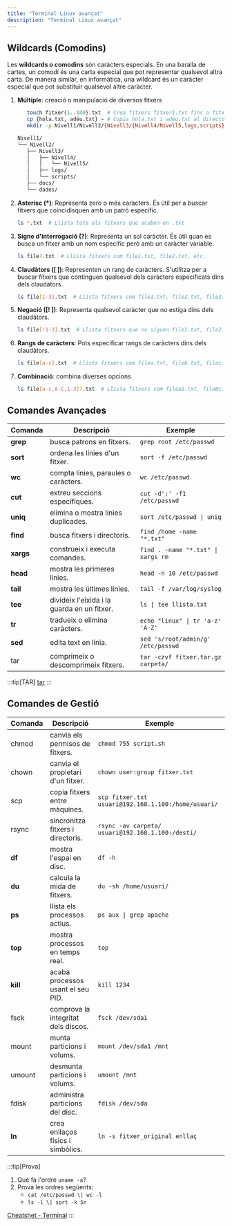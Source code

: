 ```yaml
---
title: "Terminal Linux avançat"
description: "Terminal Linux avançat"
---
```


## Wildcards (Comodins)

Les **wildcards o comodins** són caràcters especials.
En una baralla de cartes, un comodí és una carta especial que pot representar qualsevol altra carta.
De manera similar, en informàtica, una wildcard és un caràcter especial que pot substituir qualsevol altre caràcter.

1. **Múltiple**: creació o manipulació de diversos fitxers
   ```bash
      touch fitxer{1..100}.txt  # Crea fitxers fitxer1.txt fins a fitxer100.txt
      cp {hola.txt, adéu.txt} ~ # Copia hola.txt i adéu.txt al directori de l'usuari
      mkdir -p Nivell1/Nivell2/{Nivell3/{Nivell4/Nivell5,logs,scripts},docs,dades} # Crea l'estructura de directoris complexa
   ```
   ```markdown
   Nivell1/
   └── Nivell2/
      ├── Nivell3/
      │   ├── Nivell4/
      │   │   └── Nivell5/
      │   ├── logs/
      │   └── scripts/
      ├── docs/
      └── dades/
   ```

2. **Asterisc (*)**: Representa zero o més caràcters. És útil per a buscar fitxers que coincidisquen amb un patró específic.
   ```bash
   ls *.txt  # Llista tots els fitxers que acaben en .txt
   ```

3. **Signe d'interrogació (?)**: Representa un sol caràcter. És útil quan es busca un fitxer amb un nom específic però amb un caràcter variable.
   ```bash
   ls file?.txt  # Llista fitxers com file1.txt, file2.txt, etc.
   ```

4. **Claudàtors ([ ])**: Representen un rang de caràcters. S'utilitza per a buscar fitxers que continguen qualsevol dels caràcters especificats dins dels claudàtors.
   ```bash
   ls file[1-3].txt  # Llista fitxers com file1.txt, file2.txt, file3.txt
   ```

5. **Negació ([! ])**: Representa qualsevol caràcter que no estiga dins dels claudàtors.
   ```bash
   ls file[!1-3].txt  # Llista fitxers que no siguen file1.txt, file2.txt, file3.txt
   ```

6. **Rangs de caràcters**: Pots especificar rangs de caràcters dins dels claudàtors.
   ```bash
   ls file[a-c].txt  # Llista fitxers com filea.txt, fileb.txt, filec.txt
   ```

7. **Combinació**: combina diverses opcions
   ```bash
   ls file[a-c,A-C,1-3]?.txt  # Llista fitxers com filea1.txt, fileBc.txt, filecc.txt
   ```

## **Comandes Avançades**

| **Comanda** | **Descripció**                         | **Exemple**               |
|-------------|----------------------------------------|---------------------------|
| **grep**    | busca patrons en fitxers.              | `grep root /etc/passwd`   |
| **sort**    | ordena les línies d'un fitxer.         | `sort -f /etc/passwd`     |
| **wc**      | compta línies, paraules o caràcters.   | `wc /etc/passwd`          |
| **cut**     | extreu seccions específiques.          | `cut -d':' -f1 /etc/passwd`|
| **uniq**    | elimina o mostra línies duplicades.    | `sort /etc/passwd \| uniq`|
| **find**    | busca fitxers i directoris.            | `find /home -name "*.txt"`|
| **xargs**   | construeix i executa comandes.         | `find . -name "*.txt" \| xargs rm` |
| **head**    | mostra les primeres línies.            | `head -n 10 /etc/passwd`  |
| **tail**    | mostra les últimes línies.             | `tail -f /var/log/syslog` |
| **tee**     | divideix l'eixida i la guarda en un fitxer. | `ls \| tee llista.txt`   |
| **tr**      | tradueix o elimina caràcters.          | `echo "linux" \| tr 'a-z' 'A-Z'` |
| **sed**     | edita text en línia.                   | `sed 's/root/admin/g' /etc/passwd` |
| tar     | comprimeix o descomprimeix fitxers.    | `tar -czvf fitxer.tar.gz carpeta/` |

:::tip[TAR]
[tar](https://www.hostinger.es/tutoriales/como-usar-comando-tar-linux)
:::

## **Comandes de Gestió**

| **Comanda** | **Descripció**                         | **Exemple**               |
|-------------|----------------------------------------|---------------------------|
| chmod   | canvia els permisos de fitxers.        | `chmod 755 script.sh`     |
| chown   | canvia el propietari d'un fitxer.      | `chown user:group fitxer.txt` |
| scp     | copia fitxers entre màquines.          | `scp fitxer.txt usuari@192.168.1.100:/home/usuari/` |
| rsync   | sincronitza fitxers i directoris.      | `rsync -av carpeta/ usuari@192.168.1.100:/destí/` |
| **df**      | mostra l'espai en disc.                | `df -h`                   |
| **du**      | calcula la mida de fitxers.            | `du -sh /home/usuari/`    |
| **ps**      | llista els processos actius.           | `ps aux \| grep apache`   |
| **top**     | mostra processos en temps real.        | `top`                     |
| **kill**    | acaba processos usant el seu PID.      | `kill 1234`               |
| fsck    | comprova la integritat dels discos.    | `fsck /dev/sda1`          |
| mount   | munta particions i volums.             | `mount /dev/sda1 /mnt`    |
| umount  | desmunta particions i volums.          | `umount /mnt`             |
| fdisk   | administra particions del disc.        | `fdisk /dev/sda`          |
| **ln**      | crea enllaços físics i simbòlics.      | `ln -s fitxer_original enllaç` |

:::tip[Prova]
1. Què fa l'ordre `uname -a`?
2. Prova les ordres següents:
   - `cat /etc/passwd \| wc -l`
   - `ls -l \| sort -k 5n`

  [Cheatshet - Terminal](https://terminaldelinux.com/terminal/cheatsheets/#chuleta-de-la-terminal-en-formato-pdf-gratis)
:::